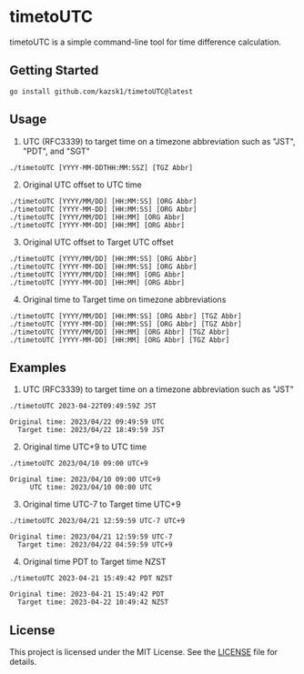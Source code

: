 # timetoUTC
timetoUTC is a simple command-line tool for time difference calculation.


## Getting Started

```
go install github.com/kazsk1/timetoUTC@latest
```

## Usage
1. UTC (RFC3339) to target time on a timezone abbreviation such as "JST", "PDT", and "SGT"
```
./timetoUTC [YYYY-MM-DDTHH:MM:SSZ] [TGZ Abbr]
```

2. Original UTC offset to UTC time
```
./timetoUTC [YYYY/MM/DD] [HH:MM:SS] [ORG Abbr]
./timetoUTC [YYYY-MM-DD] [HH:MM:SS] [ORG Abbr]
./timetoUTC [YYYY/MM/DD] [HH:MM] [ORG Abbr]
./timetoUTC [YYYY-MM-DD] [HH:MM] [ORG Abbr]
```

3. Original UTC offset to Target UTC offset
```
./timetoUTC [YYYY/MM/DD] [HH:MM:SS] [ORG Abbr]
./timetoUTC [YYYY-MM-DD] [HH:MM:SS] [ORG Abbr]
./timetoUTC [YYYY/MM/DD] [HH:MM] [ORG Abbr]
./timetoUTC [YYYY-MM-DD] [HH:MM] [ORG Abbr]

```

4. Original time to Target time on timezone abbreviations
```
./timetoUTC [YYYY/MM/DD] [HH:MM:SS] [ORG Abbr] [TGZ Abbr]
./timetoUTC [YYYY-MM-DD] [HH:MM:SS] [ORG Abbr] [TGZ Abbr]
./timetoUTC [YYYY/MM/DD] [HH:MM] [ORG Abbr] [TGZ Abbr]
./timetoUTC [YYYY-MM-DD] [HH:MM] [ORG Abbr] [TGZ Abbr]
```

## Examples

1. UTC (RFC3339) to target time on a timezone abbreviation such as "JST"
```
./timetoUTC 2023-04-22T09:49:59Z JST

Original time: 2023/04/22 09:49:59 UTC
  Target time: 2023/04/22 18:49:59 JST
```

2. Original time UTC+9 to UTC time
```
./timetoUTC 2023/04/10 09:00 UTC+9

Original time: 2023/04/10 09:00 UTC+9
     UTC time: 2023/04/10 00:00 UTC
```

3. Original time UTC-7 to Target time UTC+9
```
./timetoUTC 2023/04/21 12:59:59 UTC-7 UTC+9

Original time: 2023/04/21 12:59:59 UTC-7
  Target time: 2023/04/22 04:59:59 UTC+9
```

4. Original time PDT to Target time NZST
```
./timetoUTC 2023-04-21 15:49:42 PDT NZST

Original time: 2023-04-21 15:49:42 PDT
  Target time: 2023-04-22 10:49:42 NZST
```


## License

This project is licensed under the MIT License. See the [LICENSE](LICENSE.txt) file for details.

